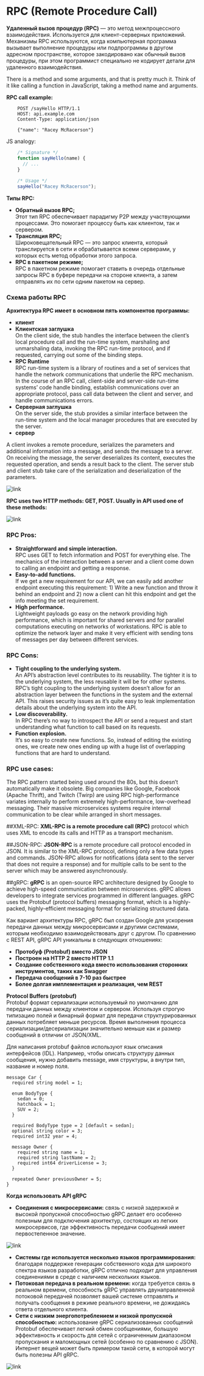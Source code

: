 # RPC (Remote Procedure Call)

**Удаленный вызов процедур (RPC)** — это метод межпроцессного взаимодействия. Используется для 
клиент-серверных приложений. Механизмы RPC используются, когда компьютерная программа вызывает 
выполнение процедуры или подпрограммы в другом адресном пространстве, которое закодировано как 
обычный вызов процедуры, при этом программист специально не кодирует детали для удаленного 
взаимодействия.

There is a method and some arguments, and that is pretty much it. Think of it like calling a 
function in JavaScript, taking a method name and arguments. 

**RPC call example:**
```
    POST /sayHello HTTP/1.1
    HOST: api.example.com
    Content-Type: application/json
    
    {"name": "Racey McRacerson"}
```
 JS analogy:
```js
    /* Signature */
    function sayHello(name) {
      // ...
    }
    
    /* Usage */
    sayHello("Racey McRacerson");
```


**Типы RPC:**
  - **Обратный вызов RPC;**  
    Этот тип RPC обеспечивает парадигму P2P между участвующими процессами. Это помогает процессу быть как 
    клиентом, так и сервером.
  - **Трансляция RPC;**  
    Широковещательный RPC — это запрос клиента, который транслируется в сети и обрабатывается всеми 
    серверами, у которых есть метод обработки этого запроса.
  - **RPC в пакетном режиме;**  
    RPC в пакетном режиме помогает ставить в очередь отдельные запросы RPC в буфере передачи на стороне
    клиента, а затем отправлять их по сети одним пакетом на сервер.

### Схема работы RPC
**Архитектура RPC имеет в основном пять компонентов программы:**
  - **клиент**
  - **Клиентская заглушка**  
    On the client side, the stub handles the interface between the client’s local procedure call
    and the run-time system, marshaling and unmarshaling data, invoking the RPC run-time protocol, 
    and if requested, carrying out some of the binding steps.
  - **RPC Runtime**  
    RPC run-time system is a library of routines and a set of services that handle the network 
    communications that underlie the RPC mechanism. In the course of an RPC call, client-side and 
    server-side run-time systems’ code handle binding, establish communications over an appropriate
    protocol, pass call data between the client and server, and handle communications errors.
  - **Серверная заглушка**  
    On the server side, the stub provides a similar interface between the run-time system and the local 
    manager procedures that are executed by the server.
  - **сервер**

A client invokes a remote procedure, serializes the parameters and additional information into a message,
and sends the message to a server. On receiving the message, the server deserializes its content, executes
the requested operation, and sends a result back to the client. The server stub and client stub take care 
of the serialization and deserialization of the parameters.

![link](https://coderlessons.com/wp-content/uploads/images/gur/8a0fd91187a467189a4a3c1662b1d11a.png)

**RPC uses two HTTP methods: GET, POST. Usually in API used one of these methods:**

![link](https://habrastorage.org/r/w1560/webt/m2/i2/ua/m2i2uadak8sdzbge_pvqlnpu55s.png)

### RPC Pros:
  - **Straightforward and simple interaction.**  
    RPC uses GET to fetch information and POST for everything else. The mechanics of the interaction 
    between a server and a client come down to calling an endpoint and getting a response.
  - **Easy-to-add functions.**   
    If we get a new requirement for our API, we can easily add another endpoint executing this 
    requirement: 1) Write a new function and throw it behind an endpoint and 2) now a client can hit 
    this endpoint and get the info meeting the set requirement.
  - **High performance.**   
    Lightweight payloads go easy on the network providing high performance, 
    which is important for shared servers and for parallel computations executing on networks of 
    workstations. RPC is able to optimize the network layer and make it very efficient with sending 
    tons of messages per day between different services.
    
### RPC Cons:
  - **Tight coupling to the underlying system.**  
    An API’s abstraction level contributes to its reusability. The tighter it is to the underlying system,
    the less reusable it will be for other systems. RPC’s tight coupling to the underlying system doesn’t 
    allow for an abstraction layer between the functions in the system and the external API. This raises 
    security issues as it’s quite easy to leak implementation details about the underlying system into 
    the API.
  - **Low discoverability.**   
    In RPC there’s no way to introspect the API or send a request and start understanding what function
    to call based on its requests.
  - **Function explosion.**   
    It’s so easy to create new functions. So, instead of editing the existing ones, we create new ones
    ending up with a huge list of overlapping functions that are hard to understand.

### RPC use cases:
The RPC pattern started being used around the 80s, but this doesn’t automatically make it obsolete. Big 
companies like Google, Facebook (Apache Thrift), and Twitch (Twirp) are using RPC high-performance variates
internally to perform extremely high-performance, low-overhead messaging. Their massive microservices
systems require internal communication to be clear while arranged in short messages.

##XML-RPC: 
**XML-RPC is a remote procedure call (RPC)** protocol which uses XML to encode its calls and HTTP as a 
transport mechanism.

##JSON-RPC:
**JSON-RPC** is a remote procedure call protocol encoded in JSON. It is similar to the XML-RPC protocol,
defining only a few data types and commands. JSON-RPC allows for notifications (data sent to the server 
that does not require a response) and for multiple calls to be sent to the server which may be answered 
asynchronously.

##gRPC:
**gRPC** is an open-source RPC architecture designed by Google to achieve high-speed communication 
between microservices. gRPC allows developers to integrate services programmed in different languages.
gRPC uses the Protobuf (protocol buffers) messaging format, which is a highly-packed, highly-efficient
messaging format for serializing structured data.

Как вариант архитектуры RPC, gRPC был создан Google для ускорения передачи данных между микросервисами 
и другими системами, которым необходимо взаимодействовать друг с другом. По сравнению с REST API, 
gRPC API уникальны в следующих отношениях:
 - **Протобуф (Protobuf) вместо JSON**
 - **Построен на HTTP 2 вместо HTTP 1.1**
 - **Создание собственного кода вместо использования сторонних инструментов, таких как Swagger**
 - **Передача сообщений в 7-10 раз быстрее**
 - **Более долгая имплементация и реализация, чем REST**



**Protocol Buffers (protobuf)**  
Protobuf формат сериализации используемый по умолчанию для передачи данных между клиентом и сервером. 
Используя строгую типизацию полей и бинарный формат для передачи структурированных данных потребляет 
меньше ресурсов. Время выполнения процесса сериализации/десериализации значительно меньше как и размер 
сообщений в отличии от JSON/XML.

Для написания protobuf файлов используют язык описания интерфейсов (IDL). Например,
чтобы описать структуру данных сообщения, нужно добавить message, имя структуры, а внутри тип, 
название и номер поля.

```
message Car {
  required string model = 1;

  enum BodyType {
    sedan = 0;
    hatchback = 1;
    SUV = 2;
  }

  required BodyType type = 2 [default = sedan];
  optional string color = 3;
  required int32 year = 4;

  message Owner {
    required string name = 1;
    required string lastName = 2; 
    required int64 driverLicense = 3;
  }

  repeated Owner previousOwner = 5;
}
```

**Когда использовать API gRPC**  

  - **Соединения с микросервисами:** связь с низкой задержкой и высокой пропускной способностью
    gRPC делает его особенно полезным для подключения архитектур, состоящих из легких микросервисов,
    где эффективность передачи сообщений имеет первостепенное значение.
    
![link](https://docs.microsoft.com/ru-ru/dotnet/architecture/cloud-native/media/grpc-implementation.png)

  - **Системы где используется несколько языков программирования:** 
    благодаря поддержке генерации собственного кода для широкого спектра языков разработки, gRPC 
    отлично подходит для управления соединениями в среде с наличием нескольких языков.
  - **Потоковая передача в реальном времени:** когда требуется связь в реальном времени, 
    способность gRPC управлять двунаправленной потоковой передачей позволяет вашей системе отправлять
    и получать сообщения в режиме реального времени, не дожидаясь ответа отдельного клиента.
  - **Сети с низким энергопотреблением и низкой пропускной способностью:** использование gRPC 
    сериализованных сообщений Protobuf обеспечивает легкий обмен сообщениями, большую эффективность 
    и скорость для сетей с ограниченным диапазоном пропускания и маломощных сетей (особенно по 
    сравнению с JSON). Интернет вещей может быть примером такой сети, в которой могут быть полезны 
    API gRPC.
    
![link](https://res.cloudinary.com/practicaldev/image/fetch/s--y0xibxgW--/c_imagga_scale,f_auto,fl_progressive,h_420,q_auto,w_1000/https://dev-to-uploads.s3.amazonaws.com/i/w2vs79qbx9i1re9zoiw2.png)